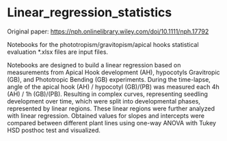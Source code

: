 # Linear_regression_statistics

Original paper: https://nph.onlinelibrary.wiley.com/doi/10.1111/nph.17792

 Notebooks for the phototropism/gravitopism/apical hooks statistical evaluation
*.xlsx files are input files. 

Notebooks are designed to build a linear regression based on measurements from Apical Hook development (AH), hypocotyls Gravitropic (GB), and Phototropic Bending (GB) experiments.
During the time-lapse, angle of the apical hook (AH) / hypocotyl (GB)/(PB) was measured each 4h (AH) / 1h (GB)/(PB). Resulting in complex curves, representing seedling development over time, which were split into developmental phases, represented by linear regions. These linear regions were further analyzed with linear regression.
Obtained values for slopes and intercepts were compared between different plant lines using one-way ANOVA with Tukey HSD posthoc test and visualized. 
